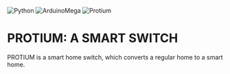 ![Python](https://img.shields.io/badge/Python-3776AB.svg?style=flat&logo=Python&logoColor=white)
![ArduinoMega](https://img.shields.io/badge/Arduino-00979D.svg?style=flat&logo=Arduino&logoColor=white)
![Protium](https://img.shields.io/badge/PRotium%20A%20Smart%20Switch-success?style=flat)


# PROTIUM: A SMART SWITCH
PROTIUM is a smart home switch, which converts a regular home to a smart home.
